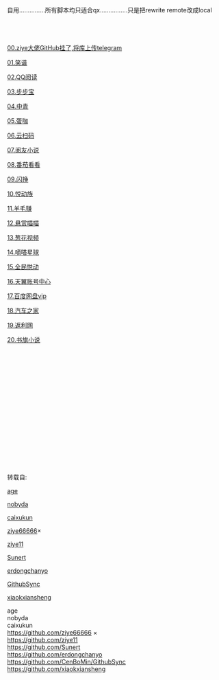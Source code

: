 
自用...............所有脚本均只适合qx................只是把rewrite remote改成local
<br /> 
<br /> 
<br /> 
<br /> 
<br /> 
[00.ziye大佬GitHub挂了,将库上传telegram](https://github.com/Dean12321/qx_scripts/tree/main/00.JavaScript-main(ziye666))

[01.笑谱](https://github.com/Dean12321/qx_scripts/tree/main/01.XiaoPu)

[02.QQ阅读](https://github.com/Dean12321/qx_scripts/tree/main/02.QQRead)

[03.步步宝](https://github.com/Dean12321/qx_scripts/tree/main/03.bububao)

[04.中青](https://github.com/Dean12321/qx_scripts/tree/main/04.Youth)

[05.蛋咖](https://github.com/Dean12321/qx_scripts/tree/main/05.dankaRL)

[06.云扫码](https://github.com/Dean12321/qx_scripts/tree/main/06.YunSaoMa)

[07.阅友小说](https://github.com/Dean12321/qx_scripts/tree/main/07.YueYou)

[08.番茄看看](https://github.com/Dean12321/qx_scripts/tree/main/08.FanQIe)

[09.闪挣](https://github.com/Dean12321/qx_scripts/tree/main/09.ShanZhen)

[10.悦动族](https://github.com/Dean12321/qx_scripts/tree/main/09.ShanZhen)

[11.羊毛赚](https://github.com/Dean12321/qx_scripts/tree/main/11.YangMaoZhuan)

[12.悬赏喵喵](https://github.com/Dean12321/qx_scripts/tree/main/12.XuanShangMiaoMiao)

[13.葱花视频](https://github.com/Dean12321/qx_scripts/tree/main/13.CongHuaShiPin)

[14.嘀嗒星球](https://github.com/Dean12321/qx_scripts/tree/main/14.DiDaXingQiu)

[15.全民悦动](https://github.com/Dean12321/qx_scripts/tree/main/15.QuanMingYueDong)

[16.天翼账号中心](https://github.com/Dean12321/qx_scripts/tree/main/16.TianYi)

[17.百度网盘vip](https://github.com/Dean12321/qx_scripts/tree/main/17.Pan.baidu.com)

[18.汽车之家](https://github.com/Dean12321/qx_scripts/tree/main/18.QiCheZhiJa)

[19.返利网](https://github.com/Dean12321/qx_scripts/tree/main/19.FanLiWang)

[20.书旗小说](https://github.com/Dean12321/qx_scripts/tree/main/20.ShuQiXiaoShuo)



















<br /> 
<br /> 
<br /> 
<br /> 
<br /> 
<br /> 
<br /> 
<br /> 
<br /> 
<br /> 
<br /> 
<br /> 
<br /> 
<br /> 
<br /> 
<br /> 

转载自:





[age]()

[nobyda](https)

[caixukun](https)

[ziye66666](https://github.com/ziye66666)×

[ziye11](https://github.com/ziye11)

[Sunert](https://github.com/Sunert)

[erdongchanyo](https://github.com/erdongchanyo)

[GithubSync](https://github.com/CenBoMin/GithubSync)

[xiaokxiansheng](https://github.com/xiaokxiansheng)


















age
<br/>
nobyda
<br/> 
caixukun
<br/> 
https://github.com/ziye66666  ×
<br/> 
https://github.com/ziye11 
<br/> 
https://github.com/Sunert
<br/> 
https://github.com/erdongchanyo
<br/> 
https://github.com/CenBoMin/GithubSync
<br/> 
https://github.com/xiaokxiansheng
<br/> 





















